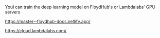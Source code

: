 YouI can train the deep learning model on FloydHub's or Lambdalabs' GPU servers

https://master--floydhub-docs.netlify.app/

https://cloud.lambdalabs.com/
